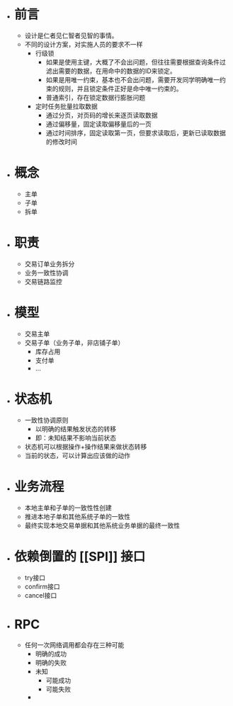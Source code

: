 - # 前言
	- 设计是仁者见仁智者见智的事情。
	- 不同的设计方案，对实施人员的要求不一样
		- 行级锁
			- 如果是使用主键，大概了不会出问题，但往往需要根据查询条件过滤出需要的数据，在用命中的数据的ID来锁定。
			- 如果是用唯一约束，基本也不会出问题，需要开发同学明确唯一约束的规则，并且锁定条件正好是命中唯一约束的。
			- 普通索引，存在锁定数据行膨胀问题
		- 定时任务批量拉取数据
			- 通过分页，对页码的增长来逐页读取数据
			- 通过偏移量，固定读取偏移量后的一页
			- 通过时间排序，固定读取第一页，但要求读取后，更新已读取数据的修改时间
- # 概念
	- 主单
	- 子单
	- 拆单
- # 职责
	- 交易订单业务拆分
	- 业务一致性协调
	- 交易链路监控
- # 模型
	- 交易主单
	- 交易子单（业务子单，非店铺子单）
		- 库存占用
		- 支付单
		- ...
- # 状态机
	- 一致性协调原则
		- 以明确的结果触发状态的转移
		- 即：未知结果不影响当前状态
	- 状态机可以根据操作+操作结果来做状态转移
	- 当前的状态，可以计算出应该做的动作
- # 业务流程
	- 本地主单和子单的一致性性创建
	- 推进本地子单和其他系统子单的一致性
	- 最终实现本地交易单据和其他系统业务单据的最终一致性
- # 依赖倒置的 [[SPI]] 接口
	- try接口
	- confirm接口
	- cancel接口
- # RPC
	- 任何一次网络调用都会存在三种可能
		- 明确的成功
		- 明确的失败
		- 未知
			- 可能成功
			- 可能失败
		-